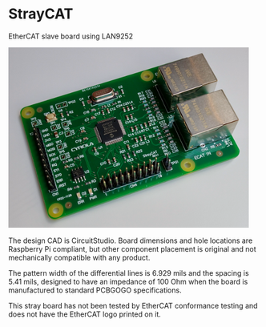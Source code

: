 # StrayCAT
 EtherCAT slave board using LAN9252

![Image](img/StrayCAT_Photo.png)

The design CAD is CircuitStudio. Board dimensions and hole locations are Raspberry Pi compliant, but other component placement is original and not mechanically compatible with any product.

The pattern width of the differential lines is 6.929 mils and the spacing is 5.41 mils, designed to have an impedance of 100 Ohm when the board is manufactured to standard PCBGOGO specifications.

This stray board has not been tested by EtherCAT conformance testing and does not have the EtherCAT logo printed on it.